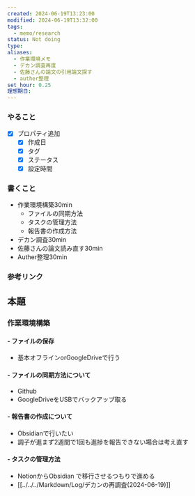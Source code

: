 ```yaml
---
created: 2024-06-19T13:23:00
modified: 2024-06-19T13:32:00
tags:
  - memo/research
status: Not doing
type: 
aliases:
  - 作業環境メモ
  - デカン調査再度
  - 佐藤さんの論文の引用論文探す
  - auther整理
set_hour: 0.25
理想期日:
---
```

### やること
- [x] プロパティ追加
	- [x] 作成日
	- [x] タグ
	- [x] ステータス
	- [x] 設定時間
### 書くこと
- 作業環境構築30min
	- ファイルの同期方法
	- タスクの管理方法
	- 報告書の作成方法
- デカン調査30min
- 佐藤さんの論文読み直す30min
- Auther整理30min
### 参考リンク
## 本題
### 作業環境構築
#### - ファイルの保存
- 基本オフラインorGoogleDriveで行う
#### - ファイルの同期方法について
- Github
- GoogleDriveをUSBでバックアップ取る
#### - 報告書の作成について
- Obsidianで行いたい
- 調子が進まず2週間で1回も進捗を報告できない場合は考え直す
#### - タスクの管理方法
- NotionからObsidian で移行させるつもりで進める
- [[../../../Markdown/Log/デカンの再調査(2024-06-19)]]

#### 